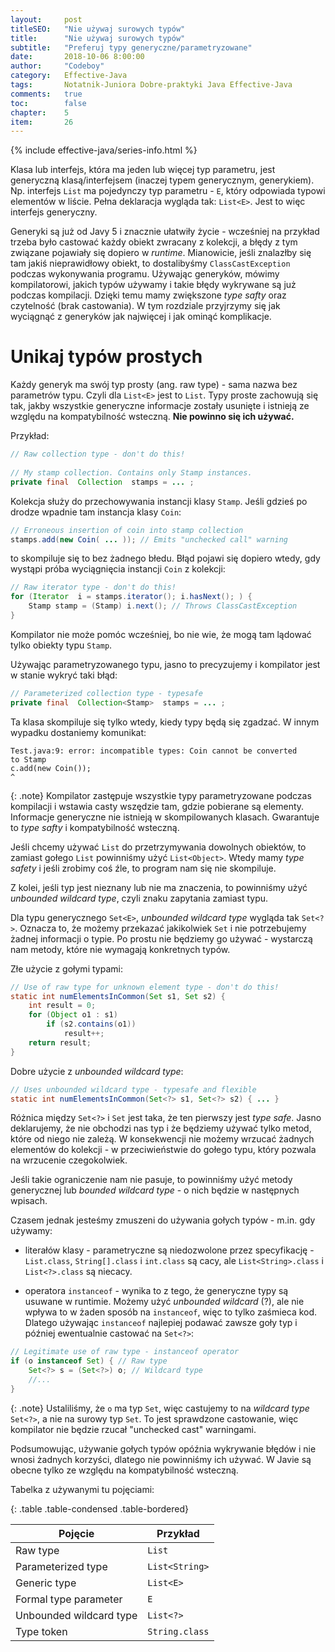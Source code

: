 ```yaml
---
layout:     post
titleSEO:	"Nie używaj surowych typów"
title:      "Nie używaj surowych typów"
subtitle:   "Preferuj typy generyczne/parametryzowane"
date:       2018-10-06 8:00:00
author:     "Codeboy"
category:   Effective-Java
tags:	    Notatnik-Juniora Dobre-praktyki Java Effective-Java
comments:   true
toc:        false
chapter:    5
item:       26
---
```


{% include effective-java/series-info.html %}


Klasa lub interfejs, która ma jeden lub więcej typ parametru, jest generyczną klasą/interfejsem (inaczej typem generycznym, generykiem). Np. interfejs `List` ma pojedynczy typ parametru - `E`, który odpowiada typowi elementów w liście. Pełna deklaracja wygląda tak: `List<E>`. Jest to więc interfejs generyczny.

Generyki są już od Javy 5 i znacznie ułatwiły życie - wcześniej na przykład trzeba było castować każdy obiekt zwracany z kolekcji, a błędy z tym związane pojawiały się dopiero w *runtime*. Mianowicie, jeśli znalazłby się tam jakiś nieprawidłowy obiekt, to dostalibyśmy `ClassCastException` podczas wykonywania programu. Używając generyków, mówimy kompilatorowi, jakich typów używamy i takie błędy wykrywane są już podczas kompilacji. Dzięki temu mamy zwiększone *type safty* oraz czytelność (brak castowania). W tym rozdziale przyjrzymy się jak wyciągnąć z generyków jak najwięcej i jak ominąć komplikacje.

# Unikaj typów prostych

Każdy generyk ma swój typ prosty (ang. raw type) - sama nazwa bez parametrów typu.  Czyli dla `List<E>` jest to `List`. Typy proste zachowują się tak, jakby wszystkie generyczne informacje zostały usunięte i istnieją ze względu na kompatybilność wsteczną. **Nie powinno się ich używać.**

Przykład:

```java
// Raw collection type - don't do this!
  
// My stamp collection. Contains only Stamp instances.  
private final  Collection  stamps = ... ;
```

Kolekcja służy do przechowywania instancji klasy `Stamp`. Jeśli gdzieś po drodze wpadnie tam instancja klasy `Coin`:

```java
// Erroneous insertion of coin into stamp collection
stamps.add(new Coin( ... )); // Emits "unchecked call" warning
```

to skompiluje się to bez żadnego błedu. Błąd pojawi się dopiero wtedy, gdy wystąpi próba wyciągnięcia instancji `Coin` z kolekcji:

```java
// Raw iterator type - don't do this! 
for (Iterator  i = stamps.iterator(); i.hasNext(); ) {
    Stamp stamp = (Stamp) i.next(); // Throws ClassCastException
}
```

Kompilator nie może pomóc wcześniej, bo nie wie, że mogą tam lądować tylko obiekty typu `Stamp`.

Używając parametryzowanego typu, jasno to precyzujemy i kompilator jest w stanie wykryć taki błąd:

```java
// Parameterized collection type - typesafe
private final  Collection<Stamp>  stamps = ... ;
```

Ta klasa skompiluje się tylko wtedy, kiedy typy będą się zgadzać. W innym wypadku dostaniemy komunikat:

```
Test.java:9: error: incompatible types: Coin cannot be converted  
to Stamp  
c.add(new Coin());  
^
```

{: .note}
Kompilator zastępuje wszystkie typy parametryzowane podczas kompilacji i wstawia casty wszędzie tam, gdzie pobierane są elementy. Informacje generyczne nie istnieją w skompilowanych klasach. Gwarantuje to *type safty* i kompatybilność wsteczną.

Jeśli chcemy używać `List` do przetrzymywania dowolnych obiektów, to zamiast gołego `List` powinniśmy użyć `List<Object>`. Wtedy mamy *type safety* i jeśli zrobimy coś źle, to program nam się nie skompiluje.

Z kolei, jeśli typ jest nieznany lub nie ma znaczenia, to powinniśmy użyć *unbounded wildcard type*, czyli znaku zapytania zamiast typu.

Dla typu generycznego `Set<E>`, *unbounded wildcard type* wygląda tak `Set<?>`. Oznacza to, że możemy przekazać jakikolwiek `Set` i nie potrzebujemy żadnej informacji o typie. Po prostu nie będziemy go używać - wystarczą nam metody, które nie wymagają konkretnych typów.

Złe użycie z gołymi typami:

```java
// Use of raw type for unknown element type - don't do this!
static int numElementsInCommon(Set s1, Set s2) {
    int result = 0;
    for (Object o1 : s1)
        if (s2.contains(o1))
            result++;
    return result;
}
```

Dobre użycie z *unbounded wildcard type*:

```java
// Uses unbounded wildcard type - typesafe and flexible 
static int numElementsInCommon(Set<?> s1, Set<?> s2) { ... }
```

Różnica między `Set<?>` i `Set` jest taka, że ten pierwszy jest *type safe*. Jasno deklarujemy, że nie obchodzi nas typ i że będziemy używać tylko metod, które od niego nie zależą. W konsekwencji nie możemy wrzucać żadnych elementów do kolekcji - w przeciwieństwie do gołego typu, który pozwala na wrzucenie czegokolwiek.

Jeśli takie ograniczenie nam nie pasuje, to powinniśmy użyć metody generycznej lub *bounded wildcard type* - o nich będzie w następnych wpisach.

Czasem jednak jesteśmy zmuszeni do używania gołych typów - m.in. gdy używamy:

- literałów klasy - parametryczne są niedozwolone przez specyfikację - `List.class`, `String[].class` i `int.class` są cacy, ale `List<String>.class` i `List<?>.class` są niecacy.

- operatora `instanceof` - wynika to z tego, że generyczne typy są usuwane w runtimie. Możemy użyć *unbounded wildcard* (?), ale nie wpływa to w żaden sposób na `instanceof`, więc to tylko zaśmieca kod.  Dlatego używając `instanceof` najlepiej podawać zawsze goły typ i później ewentualnie castować na `Set<?>`:

```java
// Legitimate use of raw type - instanceof operator
if (o instanceof Set) { // Raw type
    Set<?> s = (Set<?>) o; // Wildcard type
    //...
}
```

{: .note}
Ustaliliśmy, że `o` ma typ `Set`, więc castujemy to na  *wildcard type* `Set<?>`, a nie na surowy typ `Set`. To jest sprawdzone castowanie, więc kompilator nie będzie rzucał "unchecked cast" warningami.

Podsumowując, używanie gołych typów opóźnia wykrywanie błędów i nie wnosi żadnych korzyści, dlatego nie powinniśmy ich używać. W Javie są obecne tylko ze względu na kompatybilność wsteczną.

Tabelka z używanymi tu pojęciami:

<div class="table-wrapper" markdown="1">

{: .table .table-condensed .table-bordered}

| Pojęcie                 |  Przykład                          |
|-------------------------|------------------------------------|
| Raw type                | `List`                             |
| Parameterized type      | `List<String>`                     |
| Generic type            | `List<E>`                          |
| Formal type parameter   | `E`                                |
| Unbounded wildcard type | `List<?>`                          |
| Type token              | `String.class`                     |

</div>